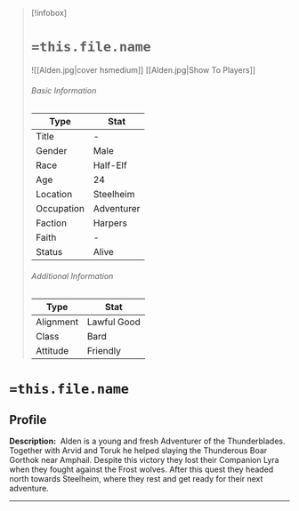 > [!infobox]
> # `=this.file.name`
> ![[Alden.jpg|cover hsmedium]]
> [[Alden.jpg|Show To Players]]
> ###### Basic Information
> Type |  Stat |
> ---|---|
> Title | - |
> Gender | Male |
> Race | Half-Elf |
> Age | 24 |
> Location | Steelheim |
> Occupation | Adventurer |
> Faction | Harpers |
> Faith | - |
> Status | Alive |
> ###### Additional Information
> Type |  Stat |
> ---|---|
> Alignment | Lawful Good |
> Class | Bard |
> Attitude | Friendly |

# `=this.file.name`
## Profile

**Description:** 
Alden is a young and fresh Adventurer of the Thunderblades. Together with Arvid and Toruk he helped slaying the Thunderous Boar Gorthok near Amphail. Despite this victory they lost their Companion Lyra when they fought against the Frost wolves. After this quest they headed north towards Steelheim, where they rest and get ready for their next adventure.

---